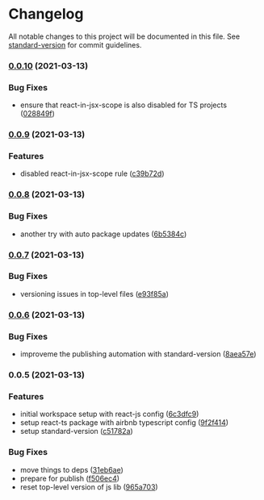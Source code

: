 # Changelog

All notable changes to this project will be documented in this file. See [standard-version](https://github.com/conventional-changelog/standard-version) for commit guidelines.

### [0.0.10](https://gitlab.uzh.ch/uzh-bf/common/code-style/compare/v0.0.9...v0.0.10) (2021-03-13)


### Bug Fixes

* ensure that react-in-jsx-scope is also disabled for TS projects ([028849f](https://gitlab.uzh.ch/uzh-bf/common/code-style/commit/028849f7f567ccc26a2e47ff8c61f7294b388258))

### [0.0.9](https://gitlab.uzh.ch/uzh-bf/common/code-style/compare/v0.0.8...v0.0.9) (2021-03-13)


### Features

* disabled react-in-jsx-scope rule ([c39b72d](https://gitlab.uzh.ch/uzh-bf/common/code-style/commit/c39b72d09ef7d3ab873cee29c85bdd8edf841bd8))

### [0.0.8](https://gitlab.uzh.ch/uzh-bf/common/code-style/compare/v0.0.7...v0.0.8) (2021-03-13)


### Bug Fixes

* another try with auto package updates ([6b5384c](https://gitlab.uzh.ch/uzh-bf/common/code-style/commit/6b5384c2dcc299f5c45626a3a41e07843541b700))

### [0.0.7](https://gitlab.uzh.ch/uzh-bf/common/code-style/compare/v0.0.6...v0.0.7) (2021-03-13)


### Bug Fixes

* versioning issues in top-level files ([e93f85a](https://gitlab.uzh.ch/uzh-bf/common/code-style/commit/e93f85a0f69055645bef779e62e4ad10d7ac3c6a))

### [0.0.6](https://gitlab.uzh.ch/uzh-bf/common/code-style/compare/v0.0.5...v0.0.6) (2021-03-13)


### Bug Fixes

* improveme the publishing automation with standard-version ([8aea57e](https://gitlab.uzh.ch/uzh-bf/common/code-style/commit/8aea57e730c022f08372d3146109f89e9992cd91))

### 0.0.5 (2021-03-13)


### Features

* initial workspace setup with react-js config ([6c3dfc9](https://gitlab.uzh.ch/uzh-bf/common/code-style/commit/6c3dfc9fd0bfdddd8f25011f31a7b9fa725a9847))
* setup react-ts package with airbnb typescript config ([9f2f414](https://gitlab.uzh.ch/uzh-bf/common/code-style/commit/9f2f4141fbb12a01eceb826a4a1e0224386205e7))
* setup standard-version ([c51782a](https://gitlab.uzh.ch/uzh-bf/common/code-style/commit/c51782ae8f2c77d1457bfe9f5ab5fe60b6457d8d))


### Bug Fixes

* move things to deps ([31eb6ae](https://gitlab.uzh.ch/uzh-bf/common/code-style/commit/31eb6ae13099abdcd5aa7ef70507a5241688bbe4))
* prepare for publish ([f506ec4](https://gitlab.uzh.ch/uzh-bf/common/code-style/commit/f506ec4e166596b947dfd60d5ed53248f5b8bbf5))
* reset top-level version of js lib ([965a703](https://gitlab.uzh.ch/uzh-bf/common/code-style/commit/965a70314c3c48e05d18c0c09cc2bd0b686d6c22))
